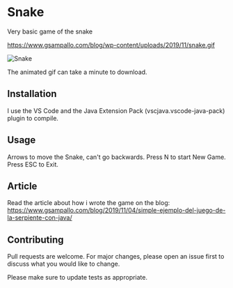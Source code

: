 # Snake

Very basic game of the snake

https://www.gsampallo.com/blog/wp-content/uploads/2019/11/snake.gif

![Snake](https://www.gsampallo.com/blog/wp-content/uploads/2019/11/snake.gif)

The animated gif can take a minute to download.

## Installation

I use the VS Code and the Java Extension Pack (vscjava.vscode-java-pack) plugin to compile.

## Usage

Arrows to move the Snake, can't go backwards.
Press N to start New Game.
Press ESC to Exit.

## Article

Read the article about how i wrote the game on the blog: 
https://www.gsampallo.com/blog/2019/11/04/simple-ejemplo-del-juego-de-la-serpiente-con-java/

## Contributing
Pull requests are welcome. For major changes, please open an issue first to discuss what you would like to change.

Please make sure to update tests as appropriate.
